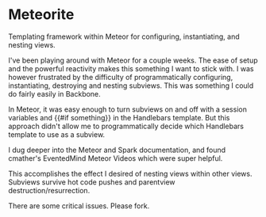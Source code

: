 Meteorite
=========

Templating framework within Meteor for configuring, instantiating, and nesting views.


I've been playing around with Meteor for a couple weeks.  The ease of setup and the powerful reactivity makes this something I want to stick with.  I was however frustrated by the difficulty of programmatically configuring, instantiating, destroying and nesting subviews.  This was something I could do fairly easily in Backbone.  

In Meteor, it was easy enough to turn subviews on and off with a session variables and {{#if something}} in the Handlebars template.  But this approach didn't allow me to programmatically decide which Handlebars template to use as a subview.  

I dug deeper into the Meteor and Spark documentation, and found cmather's EventedMind Meteor Videos which were super helpful.

This accomplishes the effect I desired of nesting views within other views.  Subviews survive hot code pushes and parentview destruction/resurrection.  

There are some critical issues.  Please fork.
